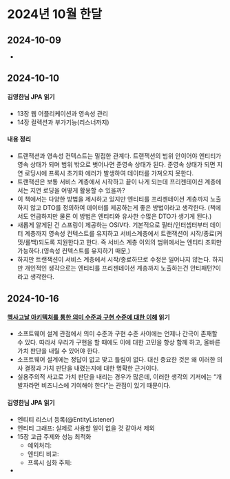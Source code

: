 # 2024년 10월 한달

## 2024-10-09
-

## 2024-10-10
#### 김영한님 JPA 읽기
- 13장 웹 어플리케이션과 영속성 관리
- 14장 컬렉션과 부가기능(리스너까지)
#### 내용 정리
- 트랜잭션과 영속성 컨텍스트는 밀접한 관계다. 트랜잭션의 범위 안이어야 엔티티가 영속 상태가 되며 범위 밖으로 벗어나면 준영속 상태가 된다. 준영속 상태가 되면 지연 로딩시에 프록시 초기화 에러가 발생하여 데이터를 가져오지 못한다.
- 트랜잭션은 보통 서비스 계층에서 시작하고 끝이 나게 되는데 프리젠테이션 계층에서는 지연 로딩을 어떻게 활용할 수 있을까?
- 이 책에서는 다양한 방법을 제시하고 있지만 엔티티를 프리젠테이션 계층까지 노출하지 않고 DTO를 정의하여 데이터를 제공하는게 좋은 방법이라고 생각한다. (책에서도 언급하지만 물론 이 방법은 엔티티와 유사한 수많은 DTO가 생기게 된다.)
- 새롭게 알게된 건 스프링이 제공하는 OSIV다. 기본적으로 필터/인터셉터부터 데이터 계층까지 영속성 컨텍스트를 유지하고 서비스계층에서 트랜잭션이 시작/종료(커밋/롤백)되도록 지원한다고 한다. 즉 서비스 계층 이외의 범위에서는 엔티티 조회만 가능하다.(영속성 컨텍스트를 유지하기 때문,)
- 하지만 트랜잭션이 서비스 계층에서 시작/종료하므로 수정은 일어나지 않는다. 하지만 개인적인 생각으로는 엔티티를 프리젠테이션 계층까지 노출하는건 안티패턴?이라고 생각한다.

## 2024-10-16
#### [헥사고날 아키텍처를 통한 의미 수준과 구현 수준에 대한 이해](https://mangkyu.tistory.com/396) 읽기
- 소프트웨어 설계 관점에서 의미 수준과 구현 수준 사이에는 언제나 간극이 존재할 수 있다. 따라서 우리가 구현을 할 때에도 이에 대한 고민을 항상 함께 하고, 올바른 가치 판단을 내릴 수 있어야 한다.
- 소프트웨어 설계에는 정답이 없고 맞고 틀림이 없다. 대신 중요한 것은 왜 이러한 의사 결정과 가치 판단을 내렸는지에 대한 명확한 근거이다.
- 실용주의적 사고로 가치 판단을 내리는 경우가 많은데, 이러한 생각의 기저에는 “개발자라면 비즈니스에 기여해야 한다”는 관점이 있기 때문이다.
#### 김영한님 JPA 읽기
- 엔티티 리스너 등록(@EntityListener)
- 엔티티 그래프: 실제로 사용할 일이 없을 것 같아서 제외
- 15장 고급 주제와 성능 최적화
  - 예외처리: 
  - 엔티티 비교: 
  - 프록시 심화 주제: 
- 
